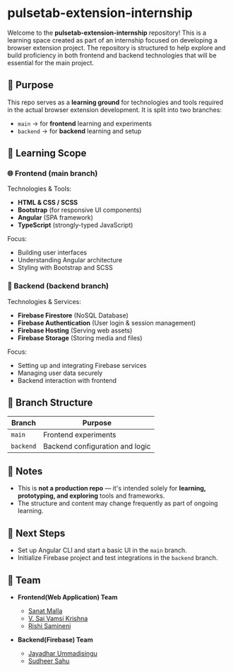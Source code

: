 # pulsetab-extension-internship

Welcome to the **pulsetab-extension-internship** repository! This is a learning space created as part of an internship focused on developing a browser extension project. The repository is structured to help explore and build proficiency in both frontend and backend technologies that will be essential for the main project.

## 🚀 Purpose

This repo serves as a **learning ground** for technologies and tools required in the actual browser extension development. It is split into two branches:

- `main` → for **frontend** learning and experiments
- `backend` → for **backend** learning and setup

## 🧠 Learning Scope

### 🌐 Frontend (main branch)

Technologies & Tools:

- **HTML & CSS / SCSS**
- **Bootstrap** (for responsive UI components)
- **Angular** (SPA framework)
- **TypeScript** (strongly-typed JavaScript)

Focus:

- Building user interfaces
- Understanding Angular architecture
- Styling with Bootstrap and SCSS


### 🔧 Backend (backend branch)

Technologies & Services:

- **Firebase Firestore** (NoSQL Database)
- **Firebase Authentication** (User login & session management)
- **Firebase Hosting** (Serving web assets)
- **Firebase Storage** (Storing media and files)

Focus:

- Setting up and integrating Firebase services
- Managing user data securely
- Backend interaction with frontend

## 📁 Branch Structure

| Branch    | Purpose                         |
| --------- | ------------------------------- |
| `main`    | Frontend experiments            |
| `backend` | Backend configuration and logic |

## 📌 Notes

- This is **not a production repo** — it's intended solely for **learning, prototyping, and exploring** tools and frameworks.
- The structure and content may change frequently as part of ongoing learning.

## 📍 Next Steps

- Set up Angular CLI and start a basic UI in the `main` branch.
- Initialize Firebase project and test integrations in the `backend` branch.

## 👥 Team

- **Frontend(Web Application) Team**
  - [Sanat Malla](https://github.com/Sanat1314)
  - [V. Sai Vamsi Krishna](https://github.com/Vamsi-1392)
  - [Rishi Samineni](https://github.com/RishiSamineni)

- **Backend(Firebase) Team**
  - [Jayadhar Ummadisingu](https://github.com/U-Jayadhar)
  - [Sudheer Sahu](https://github.com/SUDHEERSAHU-123)
